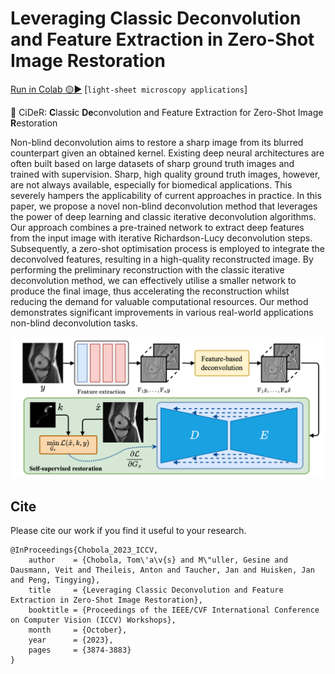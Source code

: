 # Leveraging Classic Deconvolution and Feature Extraction in Zero-Shot Image Restoration

[Run in Colab 🟡▶️](https://colab.research.google.com/drive/12NqwB5Ff0zd5k6TtzosNsDCOnO4UmEnc?usp=sharing) [`light-sheet microscopy applications`]

🧃 CiDeR: **C**lass**i**c **De**convolution and Feature Extraction for Zero-Shot Image **R**estoration

Non-blind deconvolution aims to restore a sharp image from its blurred counterpart given an obtained kernel. Existing deep neural architectures are often built based on large datasets of sharp ground truth images and trained with supervision. Sharp, high quality ground truth images, however, are not always available, especially for biomedical applications. This severely hampers the applicability of current approaches in practice. In this paper, we propose a novel non-blind deconvolution method that leverages the power of deep learning and classic iterative deconvolution algorithms. Our approach combines a pre-trained network to extract deep features from the input image with iterative Richardson-Lucy deconvolution steps. Subsequently, a zero-shot optimisation process is employed to integrate the deconvolved features, resulting in a high-quality reconstructed image. By performing the preliminary reconstruction with the classic iterative deconvolution method, we can effectively utilise a smaller network to produce the final image, thus accelerating the reconstruction whilst reducing the demand for valuable computational resources. Our method demonstrates significant improvements in various real-world applications non-blind deconvolution tasks.

![cider](figures/diagram.png)


## Cite
Please cite our work if you find it useful to your research.
```
@InProceedings{Chobola_2023_ICCV,
    author    = {Chobola, Tom\'a\v{s} and M\"uller, Gesine and Dausmann, Veit and Theileis, Anton and Taucher, Jan and Huisken, Jan and Peng, Tingying},
    title     = {Leveraging Classic Deconvolution and Feature Extraction in Zero-Shot Image Restoration},
    booktitle = {Proceedings of the IEEE/CVF International Conference on Computer Vision (ICCV) Workshops},
    month     = {October},
    year      = {2023},
    pages     = {3874-3883}
}
```
